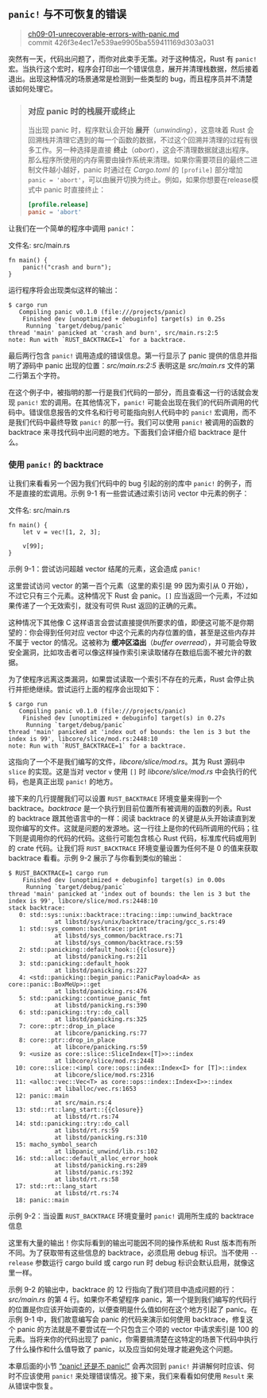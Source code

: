 ## `panic!` 与不可恢复的错误

> [ch09-01-unrecoverable-errors-with-panic.md](https://github.com/rust-lang/book/blob/master/src/ch09-01-unrecoverable-errors-with-panic.md)
> <br>
> commit 426f3e4ec17e539ae9905ba559411169d303a031

突然有一天，代码出问题了，而你对此束手无策。对于这种情况，Rust 有 `panic!`宏。当执行这个宏时，程序会打印出一个错误信息，展开并清理栈数据，然后接着退出。出现这种情况的场景通常是检测到一些类型的 bug，而且程序员并不清楚该如何处理它。

> ### 对应 panic 时的栈展开或终止
> 
> 当出现 panic 时，程序默认会开始 **展开**（*unwinding*），这意味着 Rust 会回溯栈并清理它遇到的每一个函数的数据，不过这个回溯并清理的过程有很多工作。另一种选择是直接 **终止**（*abort*），这会不清理数据就退出程序。那么程序所使用的内存需要由操作系统来清理。如果你需要项目的最终二进制文件越小越好，panic 时通过在  *Cargo.toml* 的 `[profile]` 部分增加 `panic = 'abort'`，可以由展开切换为终止。例如，如果你想要在release模式中 panic 时直接终止：
>
> ```toml
> [profile.release]
> panic = 'abort'
> ```

让我们在一个简单的程序中调用 `panic!`：

<span class="filename">文件名: src/main.rs</span>

```rust,should_panic,panics
fn main() {
    panic!("crash and burn");
}
```

运行程序将会出现类似这样的输出：

```text
$ cargo run
   Compiling panic v0.1.0 (file:///projects/panic)
    Finished dev [unoptimized + debuginfo] target(s) in 0.25s
     Running `target/debug/panic`
thread 'main' panicked at 'crash and burn', src/main.rs:2:5
note: Run with `RUST_BACKTRACE=1` for a backtrace.
```

最后两行包含 `panic!` 调用造成的错误信息。第一行显示了 panic 提供的信息并指明了源码中 panic 出现的位置：*src/main.rs:2:5* 表明这是 *src/main.rs* 文件的第二行第五个字符。

在这个例子中，被指明的那一行是我们代码的一部分，而且查看这一行的话就会发现 `panic!` 宏的调用。在其他情况下，`panic!` 可能会出现在我们的代码所调用的代码中。错误信息报告的文件名和行号可能指向别人代码中的 `panic!` 宏调用，而不是我们代码中最终导致 `panic!` 的那一行。我们可以使用 `panic!` 被调用的函数的 backtrace 来寻找代码中出问题的地方。下面我们会详细介绍 backtrace 是什么。

### 使用 `panic!` 的 backtrace

让我们来看看另一个因为我们代码中的 bug 引起的别的库中 `panic!` 的例子，而不是直接的宏调用。示例 9-1 有一些尝试通过索引访问 vector 中元素的例子：

<span class="filename">文件名: src/main.rs</span>

```rust,should_panic,panics
fn main() {
    let v = vec![1, 2, 3];

    v[99];
}
```

<span class="caption">示例 9-1：尝试访问超越 vector 结尾的元素，这会造成 `panic!`</span>

这里尝试访问 vector 的第一百个元素（这里的索引是 99 因为索引从 0 开始），不过它只有三个元素。这种情况下 Rust 会 panic。`[]` 应当返回一个元素，不过如果传递了一个无效索引，就没有可供 Rust 返回的正确的元素。

这种情况下其他像 C 这样语言会尝试直接提供所要求的值，即便这可能不是你期望的：你会得到任何对应 vector 中这个元素的内存位置的值，甚至是这些内存并不属于 vector 的情况。这被称为 **缓冲区溢出**（*buffer overread*），并可能会导致安全漏洞，比如攻击者可以像这样操作索引来读取储存在数组后面不被允许的数据。

为了使程序远离这类漏洞，如果尝试读取一个索引不存在的元素，Rust 会停止执行并拒绝继续。尝试运行上面的程序会出现如下：

```text
$ cargo run
   Compiling panic v0.1.0 (file:///projects/panic)
    Finished dev [unoptimized + debuginfo] target(s) in 0.27s
     Running `target/debug/panic`
thread 'main' panicked at 'index out of bounds: the len is 3 but the index is 99', libcore/slice/mod.rs:2448:10
note: Run with `RUST_BACKTRACE=1` for a backtrace.
```

这指向了一个不是我们编写的文件，*libcore/slice/mod.rs*。其为 Rust 源码中 `slice` 的实现。这是当对 vector `v` 使用 `[]` 时 *libcore/slice/mod.rs* 中会执行的代码，也是真正出现 `panic!` 的地方。

接下来的几行提醒我们可以设置 `RUST_BACKTRACE` 环境变量来得到一个 backtrace。*backtrace* 是一个执行到目前位置所有被调用的函数的列表。Rust 的 backtrace 跟其他语言中的一样：阅读 backtrace 的关键是从头开始读直到发现你编写的文件。这就是问题的发源地。这一行往上是你的代码所调用的代码；往下则是调用你的代码的代码。这些行可能包含核心 Rust 代码，标准库代码或用到的 crate 代码。让我们将 `RUST_BACKTRACE` 环境变量设置为任何不是 0 的值来获取 backtrace 看看。示例 9-2 展示了与你看到类似的输出：

```text
$ RUST_BACKTRACE=1 cargo run
    Finished dev [unoptimized + debuginfo] target(s) in 0.00s
     Running `target/debug/panic`
thread 'main' panicked at 'index out of bounds: the len is 3 but the index is 99', libcore/slice/mod.rs:2448:10
stack backtrace:
   0: std::sys::unix::backtrace::tracing::imp::unwind_backtrace
             at libstd/sys/unix/backtrace/tracing/gcc_s.rs:49
   1: std::sys_common::backtrace::print
             at libstd/sys_common/backtrace.rs:71
             at libstd/sys_common/backtrace.rs:59
   2: std::panicking::default_hook::{{closure}}
             at libstd/panicking.rs:211
   3: std::panicking::default_hook
             at libstd/panicking.rs:227
   4: <std::panicking::begin_panic::PanicPayload<A> as core::panic::BoxMeUp>::get
             at libstd/panicking.rs:476
   5: std::panicking::continue_panic_fmt
             at libstd/panicking.rs:390
   6: std::panicking::try::do_call
             at libstd/panicking.rs:325
   7: core::ptr::drop_in_place
             at libcore/panicking.rs:77
   8: core::ptr::drop_in_place
             at libcore/panicking.rs:59
   9: <usize as core::slice::SliceIndex<[T]>>::index
             at libcore/slice/mod.rs:2448
  10: core::slice::<impl core::ops::index::Index<I> for [T]>::index
             at libcore/slice/mod.rs:2316
  11: <alloc::vec::Vec<T> as core::ops::index::Index<I>>::index
             at liballoc/vec.rs:1653
  12: panic::main
             at src/main.rs:4
  13: std::rt::lang_start::{{closure}}
             at libstd/rt.rs:74
  14: std::panicking::try::do_call
             at libstd/rt.rs:59
             at libstd/panicking.rs:310
  15: macho_symbol_search
             at libpanic_unwind/lib.rs:102
  16: std::alloc::default_alloc_error_hook
             at libstd/panicking.rs:289
             at libstd/panic.rs:392
             at libstd/rt.rs:58
  17: std::rt::lang_start
             at libstd/rt.rs:74
  18: panic::main
```

<span class="caption">示例 9-2：当设置 `RUST_BACKTRACE` 环境变量时 `panic!` 调用所生成的 backtrace 信息</span>

这里有大量的输出！你实际看到的输出可能因不同的操作系统和 Rust 版本而有所不同。为了获取带有这些信息的 backtrace，必须启用 debug 标识。当不使用 `--release` 参数运行 cargo build 或 cargo run 时 debug 标识会默认启用，就像这里一样。

示例 9-2 的输出中，backtrace 的 12 行指向了我们项目中造成问题的行：*src/main.rs* 的第 4 行。如果你不希望程序 panic，第一个提到我们编写的代码行的位置是你应该开始调查的，以便查明是什么值如何在这个地方引起了 panic。在示例 9-1 中，我们故意编写会 panic 的代码来演示如何使用 backtrace，修复这个 panic 的方法就是不要尝试在一个只包含三个项的 vector 中请求索引是 100 的元素。当将来你的代码出现了 panic，你需要搞清楚在这特定的场景下代码中执行了什么操作和什么值导致了 panic，以及应当如何处理才能避免这个问题。

本章后面的小节 [“panic! 还是不 panic!”][to-panic-or-not-to-panic] 会再次回到 `panic!` 并讲解何时应该、何时不应该使用 `panic!` 来处理错误情况。接下来，我们来看看如何使用 `Result` 来从错误中恢复。

[to-panic-or-not-to-panic]:
ch09-03-to-panic-or-not-to-panic.html#to-panic-or-not-to-panic
